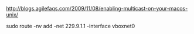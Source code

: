http://blogs.agilefaqs.com/2009/11/08/enabling-multicast-on-your-macos-unix/

sudo route -nv add -net 229.9.1.1 -interface vboxnet0